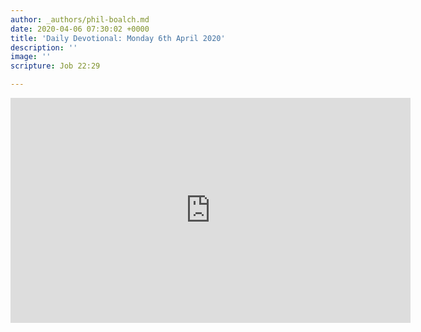 ```yaml
---
author: _authors/phil-boalch.md
date: 2020-04-06 07:30:02 +0000
title: 'Daily Devotional: Monday 6th April 2020'
description: ''
image: ''
scripture: Job 22:29

---
```

<iframe src="https://player.vimeo.com/video/404379274" width="640" height="360" frameborder="0" allow="autoplay; fullscreen" allowfullscreen></iframe>